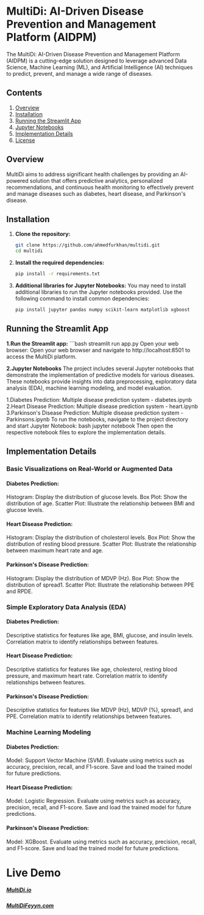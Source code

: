 # MultiDi: AI-Driven Disease Prevention and Management Platform (AIDPM)

The MultiDi: AI-Driven Disease Prevention and Management Platform (AIDPM) is a cutting-edge solution designed to leverage advanced Data Science, Machine Learning (ML), and Artificial Intelligence (AI) techniques to predict, prevent, and manage a wide range of diseases.

## Contents

1. [Overview](#overview)
2. [Installation](#installation)
3. [Running the Streamlit App](#running-the-streamlit-app)
4. [Jupyter Notebooks](#jupyter-notebooks)
5. [Implementation Details](#implementation-details)
6. [License](#license)

## Overview

MultiDi aims to address significant health challenges by providing an AI-powered solution that offers predictive analytics, personalized recommendations, and continuous health monitoring to effectively prevent and manage diseases such as diabetes, heart disease, and Parkinson's disease.

## Installation

1. **Clone the repository:**
   ```bash
   git clone https://github.com/ahmedfurkhan/multidi.git
   cd multidi
2. **Install the required dependencies:**
   ```bash
   pip install -r requirements.txt
3. **Additional libraries for Jupyter Notebooks:**
   You may need to install additional libraries to run the Jupyter notebooks provided. Use the following command to install common dependencies:
   ```bash
   pip install jupyter pandas numpy scikit-learn matplotlib xgboost

## Running the Streamlit App

**1.Run the Streamlit app:**
    ```bash
    streamlit run app.py
    Open your web browser:
    Open your web browser and navigate to http://localhost:8501 to access the MultiDi platform.

**2.Jupyter Notebooks**
The project includes several Jupyter notebooks that demonstrate the implementation of predictive models for various diseases. These notebooks provide insights into data preprocessing, exploratory data analysis (EDA), machine learning modeling, and model evaluation.

1.Diabetes Prediction: Multiple disease prediction system - diabetes.ipynb
2.Heart Disease Prediction: Multiple disease prediction system - heart.ipynb
3.Parkinson's Disease Prediction: Multiple disease prediction system - Parkinsons.ipynb
To run the notebooks, navigate to the project directory and start Jupyter Notebook:
bash
jupyter notebook
Then open the respective notebook files to explore the implementation details.

## Implementation Details
### Basic Visualizations on Real-World or Augmented Data
#### Diabetes Prediction:
Histogram: Display the distribution of glucose levels.
Box Plot: Show the distribution of age.
Scatter Plot: Illustrate the relationship between BMI and glucose levels.
#### Heart Disease Prediction:
Histogram: Display the distribution of cholesterol levels.
Box Plot: Show the distribution of resting blood pressure.
Scatter Plot: Illustrate the relationship between maximum heart rate and age.
#### Parkinson's Disease Prediction:
Histogram: Display the distribution of MDVP
(Hz).
Box Plot: Show the distribution of spread1.
Scatter Plot: Illustrate the relationship between PPE and RPDE.
### Simple Exploratory Data Analysis (EDA)
#### Diabetes Prediction:
Descriptive statistics for features like age, BMI, glucose, and insulin levels.
Correlation matrix to identify relationships between features.
#### Heart Disease Prediction:
Descriptive statistics for features like age, cholesterol, resting blood pressure, and maximum heart rate.
Correlation matrix to identify relationships between features.
#### Parkinson's Disease Prediction:
Descriptive statistics for features like MDVP
(Hz), MDVP
(%), spread1, and PPE.
Correlation matrix to identify relationships between features.
### Machine Learning Modeling
#### Diabetes Prediction:
Model: Support Vector Machine (SVM).
Evaluate using metrics such as accuracy, precision, recall, and F1-score.
Save and load the trained model for future predictions.
#### Heart Disease Prediction:
Model: Logistic Regression.
Evaluate using metrics such as accuracy, precision, recall, and F1-score.
Save and load the trained model for future predictions.
#### Parkinson's Disease Prediction:
Model: XGBoost.
Evaluate using metrics such as accuracy, precision, recall, and F1-score.
Save and load the trained model for future predictions.
# Live Demo 
##### [MultiDi.io](https://www.render.com)
##### [MultiDiFeyyn.com](https://www.youtube.com/watch?v=B9synWjqBn8&list=RDwagn8Wrmzuc&index=14)

